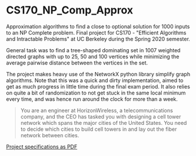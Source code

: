 # CS170_NP_Comp_Approx
Approximation algorithms to find a close to optional solution for 1000 inputs to an NP Complete problem. Final project for CS170 - "Efficient Algorithms and Intractable Problems" at UC Berkeley during the Spring 2020 semester.

General task was to find a tree-shaped dominating set in 1007 weighted directed graphs with up to 25, 50 and 100 vertices while minimizing the average pairwise distance between the vertices in the set.

The project makes heavy use of the NetworkX python library simplify graph algorithms. Note that this was a quick and dirty implementation, aimed to get as much progress in little time during the final exam period. It also relies on quite a bit of randomization to not get stuck in the same local minimum every time, and was hence run around the clock for more than a week.

> You are an engineer at HorizonWireless, a telecommunications company, and the CEO has tasked you with designing
a cell tower network which spans the major cities of the United States. You need to decide which cities to build cell
towers in and lay out the fiber network between cities.

[Project specifications as PDF](https://github.com/philipp-kurz/CS170_NP_Comp_Approx/files/4707438/spec.pdf)
